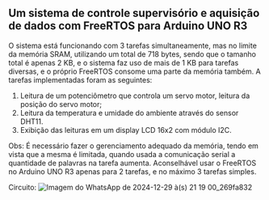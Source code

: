 ## Um sistema de controle supervisório e aquisição de dados com FreeRTOS para Arduino UNO R3

O sistema está funcionando com 3 tarefas simultaneamente, mas no limite da memória SRAM, 
utilizando um total de 718 bytes, sendo que o tamanho total é apenas 2 KB, e o sistema faz
uso de mais de 1 KB para tarefas diversas, e o próprio FreeRTOS consome uma parte da
memória também.
A tarefas implementadas foram as seguintes:

1. Leitura de um potenciômetro que controla um servo motor, leitura da posição do servo motor;
2. Leitura da temperatura e umidade do ambiente através do sensor DHT11.
3. Exibição das leituras em um display LCD 16x2 com módulo I2C.

Obs: É necessário fazer o gerenciamento adequado da memória, tendo em vista que a mesma é 
limitada, quando usada a comunicação serial a quantidade de palavras na tarefa aumenta.
Aconselhável usar o FreeRTOS no Arduino UNO R3 apenas para 2 tarefas, e no máximo 3 tarefas
simples.

Circuito:
![Imagem do WhatsApp de 2024-12-29 à(s) 21 19 00_269fa832](https://github.com/user-attachments/assets/bb5187a5-b973-4827-bf9b-b1eb6ee33042)
